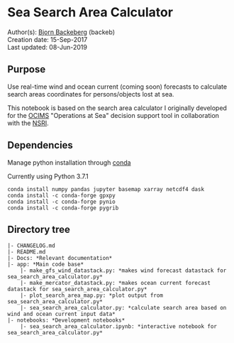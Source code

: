 # Sea Search Area Calculator
Author(s): [Bjorn Backeberg](mailto:backeb@gmail.com) (backeb) <br>
Creation date: 15-Sep-2017 <br>
Last updated:  08-Jun-2019 <br>

## Purpose
Use real-time wind and ocean current (coming soon) forecasts to calculate search areas coordinates for persons/objects lost at sea.

This notebook is based on the search area calculator I originally developed for the [OCIMS](https://www.ocims.gov.za/) "Operations at Sea" decision support tool in collaboration with the [NSRI](https://www.nsri.org.za/).

## Dependencies
Manage python installation through [conda](https://docs.conda.io/en/latest/miniconda.html)

Currently using Python 3.7.1

`conda install numpy pandas jupyter basemap xarray netcdf4 dask`  
`conda install -c conda-forge gpxpy`  
`conda install -c conda-forge pynio`  
`conda install -c conda-forge pygrib`  

## Directory tree
```
|- CHANGELOG.md
|- README.md
|- Docs: *Relevant documentation*
|- app: *Main code base*
    |- make_gfs_wind_datastack.py: *makes wind forecast datastack for sea_search_area_calculator.py*
    |- make_mercator_datastack.py: *makes ocean current forecast datastack for sea_search_area_calculator.py*
    |- plot_search_area_map.py: *plot output from sea_search_area_calculator.py*
    |- sea_search_area_calculator.py: *calculate search area based on wind and ocean current input data*
|- notebooks: *Development notebooks*
    |- sea_search_area_calculator.ipynb: *interactive notebook for sea_search_area_calculator.py*
```
